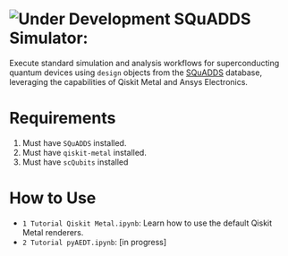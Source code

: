 # ![Under Development](https://img.shields.io/badge/Status-Under%20Development-yellow) SQuADDS Simulator: 

Execute standard simulation and analysis workflows for superconducting quantum devices using `design` objects from the [SQuADDS](https://github.com/shanto268/SQuADDS/) database, leveraging the capabilities of Qiskit Metal and Ansys Electronics.

# Requirements

1. Must have `SQuADDS` installed.
2. Must have `qiskit-metal` installed.
3. Must have `scQubits` installed

# How to Use
- `1 Tutorial Qiskit Metal.ipynb`: Learn how to use the default Qiskit Metal renderers.
- `2 Tutorial pyAEDT.ipynb`: [in progress]
